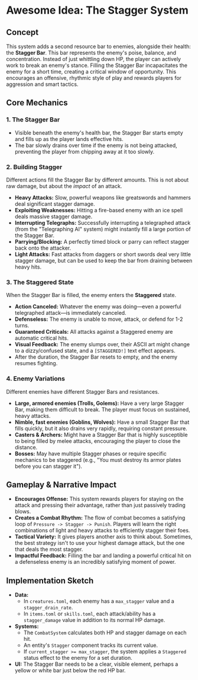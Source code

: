 # Awesome Idea: The Stagger System

## Concept

This system adds a second resource bar to enemies, alongside their health: the **Stagger Bar**. This bar represents the enemy's poise, balance, and concentration. Instead of just whittling down HP, the player can actively work to break an enemy's stance. Filling the Stagger Bar incapacitates the enemy for a short time, creating a critical window of opportunity. This encourages an offensive, rhythmic style of play and rewards players for aggression and smart tactics.

## Core Mechanics

### 1. The Stagger Bar

*   Visible beneath the enemy's health bar, the Stagger Bar starts empty and fills up as the player lands effective hits.
*   The bar slowly drains over time if the enemy is not being attacked, preventing the player from chipping away at it too slowly.

### 2. Building Stagger

Different actions fill the Stagger Bar by different amounts. This is not about raw damage, but about the *impact* of an attack.

*   **Heavy Attacks:** Slow, powerful weapons like greatswords and hammers deal significant stagger damage.
*   **Exploiting Weaknesses:** Hitting a fire-based enemy with an ice spell deals massive stagger damage.
*   **Interrupting Telegraphs:** Successfully interrupting a telegraphed attack (from the "Telegraphing AI" system) might instantly fill a large portion of the Stagger Bar.
*   **Parrying/Blocking:** A perfectly timed block or parry can reflect stagger back onto the attacker.
*   **Light Attacks:** Fast attacks from daggers or short swords deal very little stagger damage, but can be used to keep the bar from draining between heavy hits.

### 3. The Staggered State

When the Stagger Bar is filled, the enemy enters the **Staggered** state.

*   **Action Canceled:** Whatever the enemy was doing—even a powerful telegraphed attack—is immediately canceled.
*   **Defenseless:** The enemy is unable to move, attack, or defend for 1-2 turns.
*   **Guaranteed Criticals:** All attacks against a Staggered enemy are automatic critical hits.
*   **Visual Feedback:** The enemy slumps over, their ASCII art might change to a dizzy/confused state, and a `[STAGGERED!]` text effect appears.
*   After the duration, the Stagger Bar resets to empty, and the enemy resumes fighting.

### 4. Enemy Variations

Different enemies have different Stagger Bars and resistances.

*   **Large, armored enemies (Trolls, Golems):** Have a very large Stagger Bar, making them difficult to break. The player must focus on sustained, heavy attacks.
*   **Nimble, fast enemies (Goblins, Wolves):** Have a small Stagger Bar that fills quickly, but it also drains very rapidly, requiring constant pressure.
*   **Casters & Archers:** Might have a Stagger Bar that is highly susceptible to being filled by melee attacks, encouraging the player to close the distance.
*   **Bosses:** May have multiple Stagger phases or require specific mechanics to be staggered (e.g., "You must destroy its armor plates before you can stagger it").

## Gameplay & Narrative Impact

*   **Encourages Offense:** This system rewards players for staying on the attack and pressing their advantage, rather than just passively trading blows.
*   **Creates a Combat Rhythm:** The flow of combat becomes a satisfying loop of `Pressure -> Stagger -> Punish`. Players will learn the right combinations of light and heavy attacks to efficiently stagger their foes.
*   **Tactical Variety:** It gives players another axis to think about. Sometimes, the best strategy isn't to use your highest damage attack, but the one that deals the most stagger.
*   **Impactful Feedback:** Filling the bar and landing a powerful critical hit on a defenseless enemy is an incredibly satisfying moment of power.

## Implementation Sketch

*   **Data:**
    *   In `creatures.toml`, each enemy has a `max_stagger` value and a `stagger_drain_rate`.
    *   In `items.toml` or `skills.toml`, each attack/ability has a `stagger_damage` value in addition to its normal HP damage.
*   **Systems:**
    *   The `CombatSystem` calculates both HP and stagger damage on each hit.
    *   An entity's `Stagger` component tracks its current value.
    *   If `current_stagger >= max_stagger`, the system applies a `Staggered` status effect to the enemy for a set duration.
*   **UI:** The Stagger Bar needs to be a clear, visible element, perhaps a yellow or white bar just below the red HP bar.
